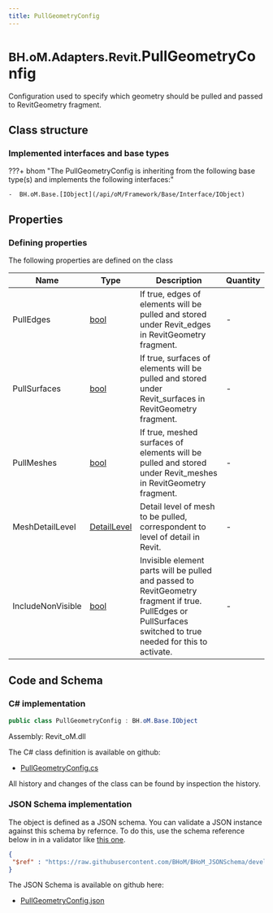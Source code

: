 ```yaml
---
title: PullGeometryConfig
---
```


# <small>BH.oM.Adapters.Revit.</small>**PullGeometryConfig**

Configuration used to specify which geometry should be pulled and passed to RevitGeometry fragment.

## Class structure

### Implemented interfaces and base types

???+ bhom "The PullGeometryConfig is inheriting from the following base type(s) and implements the following interfaces:"

    -  BH.oM.Base.[IObject](/api/oM/Framework/Base/Interface/IObject)


## Properties



### Defining properties

The following properties are defined on the class

| Name             | Type             | Description      | Quantity         |
|------------------|------------------|------------------|------------------|
| PullEdges | [bool](https://learn.microsoft.com/en-us/dotnet/api/System.Boolean?view=netstandard-2.0) | If true, edges of elements will be pulled and stored under Revit_edges in RevitGeometry fragment. | - |
| PullSurfaces | [bool](https://learn.microsoft.com/en-us/dotnet/api/System.Boolean?view=netstandard-2.0) | If true, surfaces of elements will be pulled and stored under Revit_surfaces in RevitGeometry fragment. | - |
| PullMeshes | [bool](https://learn.microsoft.com/en-us/dotnet/api/System.Boolean?view=netstandard-2.0) | If true, meshed surfaces of elements will be pulled and stored under Revit_meshes in RevitGeometry fragment. | - |
| MeshDetailLevel | [DetailLevel](/api/oM/Adapter/Adapters/Revit/Enums/DetailLevel) | Detail level of mesh to be pulled, correspondent to level of detail in Revit. | - |
| IncludeNonVisible | [bool](https://learn.microsoft.com/en-us/dotnet/api/System.Boolean?view=netstandard-2.0) | Invisible element parts will be pulled and passed to RevitGeometry fragment if true. PullEdges or PullSurfaces switched to true needed for this to activate. | - |


## Code and Schema

### C# implementation

``` C# title="C#"
public class PullGeometryConfig : BH.oM.Base.IObject
```

Assembly: Revit_oM.dll

The C# class definition is available on github:

- [PullGeometryConfig.cs](https://github.com/BHoM/Revit_Toolkit/blob/develop/Revit_oM/Config\PullGeometryConfig.cs)

All history and changes of the class can be found by inspection the history.
### JSON Schema implementation

The object is defined as a JSON schema. You can validate a JSON instance against this schema by refernce. To do this, use the schema reference below in in a validator like [this one](https://www.jsonschemavalidator.net/).

``` json title="JSON Schema"
{
 "$ref" : "https://raw.githubusercontent.com/BHoM/BHoM_JSONSchema/develop/Revit_oM/PullGeometryConfig.json"
}
```

The JSON Schema is available on github here:

- [PullGeometryConfig.json](https://github.com/BHoM/BHoM_JSONSchema/blob/develop/Revit_oM/PullGeometryConfig.json)
